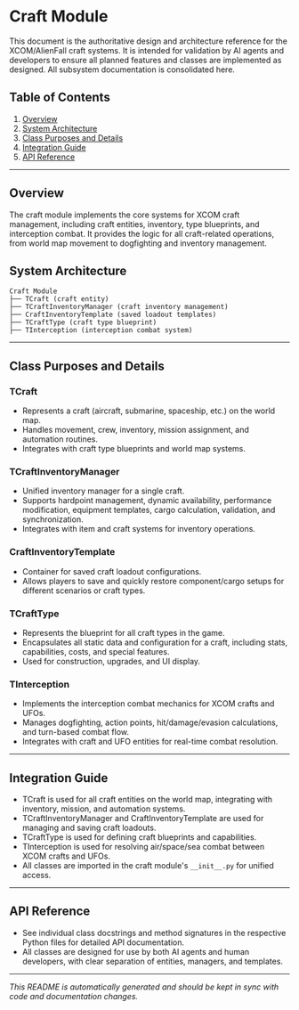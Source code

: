 # Craft Module

This document is the authoritative design and architecture reference for the XCOM/AlienFall craft systems. It is intended for validation by AI agents and developers to ensure all planned features and classes are implemented as designed. All subsystem documentation is consolidated here.

## Table of Contents
1. [Overview](#overview)
2. [System Architecture](#system-architecture)
3. [Class Purposes and Details](#class-purposes-and-details)
4. [Integration Guide](#integration-guide)
5. [API Reference](#api-reference)

---

## Overview

The craft module implements the core systems for XCOM craft management, including craft entities, inventory, type blueprints, and interception combat. It provides the logic for all craft-related operations, from world map movement to dogfighting and inventory management.

## System Architecture

```
Craft Module
├── TCraft (craft entity)
├── TCraftInventoryManager (craft inventory management)
├── CraftInventoryTemplate (saved loadout templates)
├── TCraftType (craft type blueprint)
├── TInterception (interception combat system)
```

---

## Class Purposes and Details

### TCraft
- Represents a craft (aircraft, submarine, spaceship, etc.) on the world map.
- Handles movement, crew, inventory, mission assignment, and automation routines.
- Integrates with craft type blueprints and world map systems.

### TCraftInventoryManager
- Unified inventory manager for a single craft.
- Supports hardpoint management, dynamic availability, performance modification, equipment templates, cargo calculation, validation, and synchronization.
- Integrates with item and craft systems for inventory operations.

### CraftInventoryTemplate
- Container for saved craft loadout configurations.
- Allows players to save and quickly restore component/cargo setups for different scenarios or craft types.

### TCraftType
- Represents the blueprint for all craft types in the game.
- Encapsulates all static data and configuration for a craft, including stats, capabilities, costs, and special features.
- Used for construction, upgrades, and UI display.

### TInterception
- Implements the interception combat mechanics for XCOM crafts and UFOs.
- Manages dogfighting, action points, hit/damage/evasion calculations, and turn-based combat flow.
- Integrates with craft and UFO entities for real-time combat resolution.

---

## Integration Guide

- TCraft is used for all craft entities on the world map, integrating with inventory, mission, and automation systems.
- TCraftInventoryManager and CraftInventoryTemplate are used for managing and saving craft loadouts.
- TCraftType is used for defining craft blueprints and capabilities.
- TInterception is used for resolving air/space/sea combat between XCOM crafts and UFOs.
- All classes are imported in the craft module's `__init__.py` for unified access.

---

## API Reference

- See individual class docstrings and method signatures in the respective Python files for detailed API documentation.
- All classes are designed for use by both AI agents and human developers, with clear separation of entities, managers, and templates.

---

*This README is automatically generated and should be kept in sync with code and documentation changes.*
